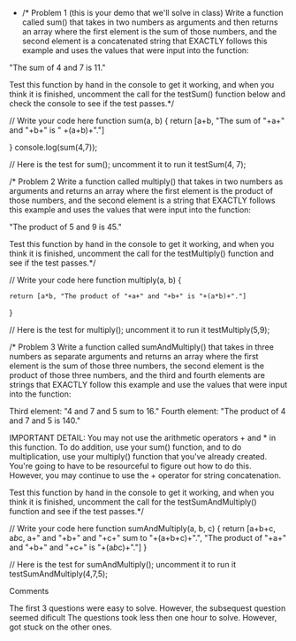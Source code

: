    - /* Problem 1 (this is your demo that we'll solve in class)
Write a function called sum() that takes in two numbers as arguments and then returns an array where the first element is the sum of those numbers, and the second element is a concatenated string that EXACTLY follows this example and uses the values that were input into the function:

"The sum of 4 and 7 is 11."

Test this function by hand in the console to get it working, and when you think it is finished, uncomment the call for the testSum() function below and check the console to see if the test passes.*/

// Write your code here
function sum(a, b) { 
   return [a+b, "The sum of "+a+" and "+b+" is " +(a+b)+"."]
  
}
console.log(sum(4,7));

// Here is the test for sum(); uncomment it to run it
testSum(4, 7);

/* Problem 2
Write a function called multiply() that takes in two numbers as arguments and returns an array where the first element is the product of those numbers, and the second element is a string that EXACTLY follows this example and uses the values that were input into the function:

"The product of 5 and 9 is 45."

Test this function by hand in the console to get it working, and when you think it is finished, uncomment the call for the testMultiply() function and see if the test passes.*/

// Write your code here
function multiply(a, b) { 

    return [a*b, "The product of "+a+" and "+b+" is "+(a*b)+"."]
}

// Here is the test for multiply(); uncomment it to run it
testMultiply(5,9);

/* Problem 3
Write a function called sumAndMultiply() that takes in three numbers as separate arguments and returns an array where the first element is the sum of those three numbers, the second element is the product of those three numbers,  and the third and fourth elements are strings that EXACTLY follow this example and use the values that were input into the function:

Third element: "4 and 7 and 5 sum to 16."
Fourth element: "The product of 4 and 7 and 5 is 140."

IMPORTANT DETAIL: You may not use the arithmetic operators + and * in this function. To do addition, use your sum() function, and to do multiplication, use your multiply() function that you've already created. You're going to have to be resourceful to figure out how to do this. However, you may continue to use the + operator for string concatenation.

Test this function by hand in the console to get it working, and when you think it is finished, uncomment the call for the testSumAndMultiply() function and see if the test passes.*/

// Write your code here
function sumAndMultiply(a, b, c) { 
    return [a+b+c, a*b*c, a+" and "+b+" and "+c+" sum to "+(a+b+c)+".", "The product of "+a+" and "+b+" and "+c+" is "+(a*b*c)+"."]
}

// Here is the test for sumAndMultiply(); uncomment it to run it
testSumAndMultiply(4,7,5);


Comments

The first 3 questions were easy to solve. 
However, the subsequest question seemed dificult
The questions took less then one hour to solve. However, got stuck on the other ones.

